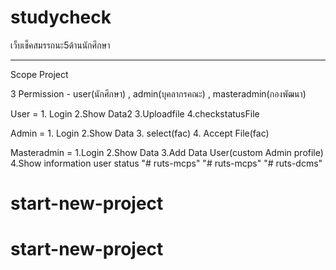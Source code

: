 # studycheck
 เว็บเช็คสมรรถนะ5ด้านนักศึกษา

---------------------------------------------------------------------------------
 Scope Project

 3 Permission   -  user(นักศึกษา) , admin(บุคลากรคณะ) , masteradmin(กองพัฒนา)

 User = 1. Login 2.Show Data2 3.Uploadfile  4.checkstatusFile 

 Admin = 1. Login 2.Show Data  3. select(fac)  4. Accept File(fac) 

 Masteradmin = 1.Login  2.Show Data  3.Add Data User(custom Admin profile) 4.Show information user status
"# ruts-mcps" 
"# ruts-mcps" 
"# ruts-dcms" 
# start-new-project
# start-new-project
